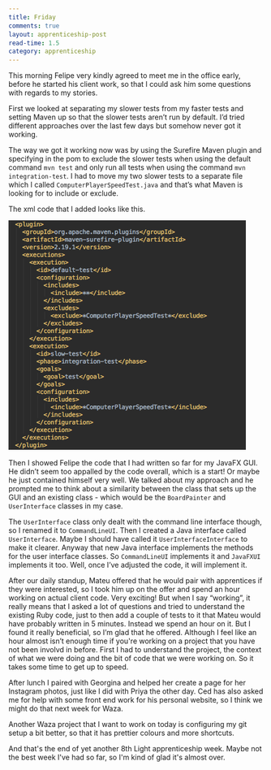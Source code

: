 ```yaml
---
title: Friday
comments: true
layout: apprenticeship-post
read-time: 1.5
category: apprenticeship
---
```

This morning Felipe very kindly agreed to meet me in the office early, before he started his client work, so that I could ask him some questions with regards to my stories.

<!--break-->

First we looked at separating my slower tests from my faster tests and setting Maven up so that the slower tests aren’t run by default. I’d tried different approaches over the last few days but somehow never got it working.

The way we got it working now was by using the Surefire Maven plugin and specifying in the pom to exclude the slower tests when using the default command `mvn test` and only run all tests when using the command `mvn integration-test`. I had to move my two slower tests to a separate file which I called `ComputerPlayerSpeedTest.java` and that’s what Maven is looking for to include or exclude.

The xml code that I added looks like this.

![surefire config](/../../public/images/surefire-plugin.png "Surefire config")


Then I showed Felipe the code that I had written so far for my JavaFX GUI. He didn’t seem too appalled by the code overall, which is a start! Or maybe he just contained himself very well. We talked about my approach and he prompted me to think about a similarity between the class that sets up the GUI and an existing class - which would be the `BoardPainter` and `UserInterface` classes in my case.

The `UserInterface` class only dealt with the command line interface though, so I renamed it to `CommandLineUI`. Then I created a Java interface called `UserInterface`. Maybe I should have called it `UserInterfaceInterface` to make it clearer. Anyway that new Java interface implements the methods for the user interface classes. So `CommandLineUI` implements it and `JavaFXUI` implements it too. Well, once I’ve adjusted the code, it will implement it.

After our daily standup, Mateu offered that he would pair with apprentices if they were interested, so I took him up on the offer and spend an hour working on actual client code. Very exciting! But when I say “working”, it really means that I asked a lot of questions and tried to understand the existing Ruby code, just to then add a couple of tests to it that Mateu would have probably written in 5 minutes. Instead we spend an hour on it. But I found it really beneficial, so I’m glad that he offered. Although I feel like an hour almost isn’t enough time if you're working on a project that you have not been involvd in before. First I had to understand the project, the context of what we were doing and the bit of code that we were working on. So it takes some time to get up to speed.

After lunch I paired with Georgina and helped her create a page for her Instagram photos, just like I did with Priya the other day. Ced has also asked me for help with some front end work for his personal website, so I think we might do that next week for Waza.

Another Waza project that I want to work on today is configuring my git setup a bit better, so that it has prettier colours and more shortcuts. 

And that's the end of yet another 8th Light apprenticeship week. Maybe not the best week I've had so far, so I'm kind of glad it's almost over.